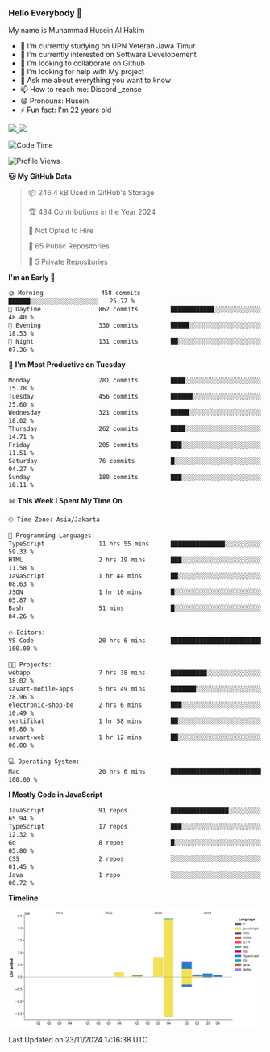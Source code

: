 ### Hello Everybody 👋

My name is Muhammad Husein Al Hakim

- 🔭 I’m currently studying on UPN Veteran Jawa Timur
- 🌱 I’m currently interested on Software Developement
- 👯 I’m looking to collaborate on Github
- 🤔 I’m looking for help with My project
- 💬 Ask me about everything you want to know
- 📫 How to reach me: Discord _zense
- 😄 Pronouns: Husein
- ⚡ Fun fact: I'm 22 years old

<p align="left">
<a href="https://github.com/huseinhq">
  <img height="180em" src="https://github-readme-stats-eight-theta.vercel.app/api?username=huseinhq&show_icons=true&theme=algolia&include_all_commits=true&count_private=true"/>
  <img height="180em" src="https://github-readme-stats-eight-theta.vercel.app/api/top-langs/?username=huseinhq&layout=compact&langs_count=8&theme=algolia"/>
</a>
</p>

<!--START_SECTION:waka-->
![Code Time](http://img.shields.io/badge/Code%20Time-1%2C624%20hrs%2045%20mins-blue)

![Profile Views](http://img.shields.io/badge/Profile%20Views-2-blue)

**🐱 My GitHub Data** 

> 📦 246.4 kB Used in GitHub's Storage 
 > 
> 🏆 434 Contributions in the Year 2024
 > 
> 🚫 Not Opted to Hire
 > 
> 📜 65 Public Repositories 
 > 
> 🔑 5 Private Repositories 
 > 
**I'm an Early 🐤** 

```text
🌞 Morning                458 commits         ██████░░░░░░░░░░░░░░░░░░░   25.72 % 
🌆 Daytime                862 commits         ████████████░░░░░░░░░░░░░   48.40 % 
🌃 Evening                330 commits         █████░░░░░░░░░░░░░░░░░░░░   18.53 % 
🌙 Night                  131 commits         ██░░░░░░░░░░░░░░░░░░░░░░░   07.36 % 
```
📅 **I'm Most Productive on Tuesday** 

```text
Monday                   281 commits         ████░░░░░░░░░░░░░░░░░░░░░   15.78 % 
Tuesday                  456 commits         ██████░░░░░░░░░░░░░░░░░░░   25.60 % 
Wednesday                321 commits         █████░░░░░░░░░░░░░░░░░░░░   18.02 % 
Thursday                 262 commits         ████░░░░░░░░░░░░░░░░░░░░░   14.71 % 
Friday                   205 commits         ███░░░░░░░░░░░░░░░░░░░░░░   11.51 % 
Saturday                 76 commits          █░░░░░░░░░░░░░░░░░░░░░░░░   04.27 % 
Sunday                   180 commits         ███░░░░░░░░░░░░░░░░░░░░░░   10.11 % 
```


📊 **This Week I Spent My Time On** 

```text
🕑︎ Time Zone: Asia/Jakarta

💬 Programming Languages: 
TypeScript               11 hrs 55 mins      ███████████████░░░░░░░░░░   59.33 % 
HTML                     2 hrs 19 mins       ███░░░░░░░░░░░░░░░░░░░░░░   11.58 % 
JavaScript               1 hr 44 mins        ██░░░░░░░░░░░░░░░░░░░░░░░   08.63 % 
JSON                     1 hr 10 mins        █░░░░░░░░░░░░░░░░░░░░░░░░   05.87 % 
Bash                     51 mins             █░░░░░░░░░░░░░░░░░░░░░░░░   04.26 % 

🔥 Editors: 
VS Code                  20 hrs 6 mins       █████████████████████████   100.00 % 

🐱‍💻 Projects: 
webapp                   7 hrs 38 mins       ██████████░░░░░░░░░░░░░░░   38.02 % 
savart-mobile-apps       5 hrs 49 mins       ███████░░░░░░░░░░░░░░░░░░   28.96 % 
electronic-shop-be       2 hrs 6 mins        ███░░░░░░░░░░░░░░░░░░░░░░   10.49 % 
sertifikat               1 hr 58 mins        ██░░░░░░░░░░░░░░░░░░░░░░░   09.80 % 
savart-web               1 hr 12 mins        ██░░░░░░░░░░░░░░░░░░░░░░░   06.00 % 

💻 Operating System: 
Mac                      20 hrs 6 mins       █████████████████████████   100.00 % 
```

**I Mostly Code in JavaScript** 

```text
JavaScript               91 repos            ████████████████░░░░░░░░░   65.94 % 
TypeScript               17 repos            ███░░░░░░░░░░░░░░░░░░░░░░   12.32 % 
Go                       8 repos             █░░░░░░░░░░░░░░░░░░░░░░░░   05.80 % 
CSS                      2 repos             ░░░░░░░░░░░░░░░░░░░░░░░░░   01.45 % 
Java                     1 repo              ░░░░░░░░░░░░░░░░░░░░░░░░░   00.72 % 
```



**Timeline**

![Lines of Code chart](https://raw.githubusercontent.com/HuseinHQ/HuseinHQ/main/assets/bar_graph.png)


 Last Updated on 23/11/2024 17:16:38 UTC
<!--END_SECTION:waka-->
